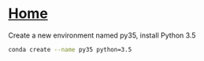 # [Home](../README.md)


Create a new environment named py35, install Python 3.5 
```sh 
conda create --name py35 python=3.5
```
